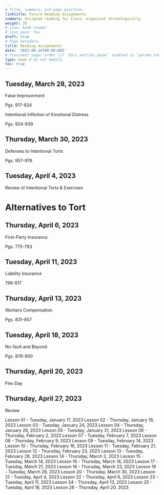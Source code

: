 ```yaml
---
# Title, summary, and page position.
linktitle: Future Reading Assignments
summary: Assigned reading for class, organized chronologically.
weight: 20
# icon: book-reader
# icon_pack: fas
draft: true
# Page metadata.
title: Reading Assignments
date: '2022-08-14T00:00:00Z'
# Prev/next pager order (if `docs_section_pager` enabled in `params.toml`)
type: book # Do not modify.
toc: true
---
```





## Tuesday, March 28, 2023

False Imprisonment

Pgs. 917-924

Intentional Infliction of Emotional Distress

Pgs. 924-939


## Thursday, March 30, 2023

Defenses to Intentional Torts

Pgs. 957-976


## Tuesday, April 4, 2023

Review of Intentional Torts & Exercises

# Alternatives to Tort

## Thursday, April 6, 2023

First-Party Insurance

Pgs. 775-793


## Tuesday, April 11, 2023

 Liability Insurance

798-817



## Thursday, April 13, 2023

Workers Compensation

Pgs. 831-857


## Tuesday, April 18, 2023

No-fault and Beyond

Pgs. 878-900


## Thursday, April 20, 2023

Flex Day


## Thursday, April 27, 2023
Review



Lesson 01 - Tuesday, January 17, 2023
Lesson 02 - Thursday, January 19, 2023
Lesson 03 - Tuesday, January 24, 2023
Lesson 04 - Thursday, January 26, 2023
Lesson 05 - Tuesday, January 31, 2023
Lesson 06 - Thursday, February 2, 2023
Lesson 07 - Tuesday, February 7, 2023
Lesson 08 - Thursday, February 9, 2023
Lesson 09 - Tuesday, February 14, 2023
Lesson 10 - Thursday, February 16, 2023
Lesson 11 - Tuesday, February 21, 2023
Lesson 12 - Thursday, February 23, 2023
Lesson 13 - Tuesday, February 28, 2023
Lesson 14 - Thursday, March 2, 2023
Lesson 15 - Tuesday, March 14, 2023
Lesson 16 - Thursday, March 16, 2023
Lesson 17 - Tuesday, March 21, 2023
Lesson 18 - Thursday, March 23, 2023
Lesson 19 - Tuesday, March 28, 2023
Lesson 20 - Thursday, March 30, 2023
Lesson 21 - Tuesday, April 4, 2023
Lesson 22 - Thursday, April 6, 2023
Lesson 23 - Tuesday, April 11, 2023
Lesson 24 - Thursday, April 13, 2023
Lesson 25 - Tuesday, April 18, 2023
Lesson 26 - Thursday, April 20, 2023




